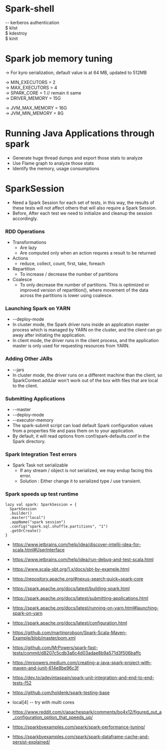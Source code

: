 # Spark-shell

 -- kerberos authentication  \
    $ klist \
    $ kdestroy \
    $ kinit

# Spark job memory tuning

-> For kyro serialization, default value is at 64 MB, updated to 512MB

-> MIN_EXECUTORS = 2 \
-> MAX_EXECUTORS = 4 \
-> SPARK_CORE = 1  // remain it same \
-> DRIVER_MEMORY = 15G

-> JVM_MAX_MEMORY = 16G \
-> JVM_MIN_MEMORY = 8G


# Running Java Applications through spark

  - Generate huge thread dumps and export those stats to analyze
  - Use Flame graph to analyze those stats
  - Identify the memory, usage consumptions


# SparkSession
 
  - Need a Spark Session for each set of tests, in this way, the results of these tests will not affect others that will also require a Spark Session.
  - Before, After each test we need to initialize and cleanup the session accordingly.

### RDD Operations
  - Transformations
    - Are lazy
    - Are computed only when an action requres a result to be returned
  - Actions
    - reduce, collect, count, first, take, foreach
  - Repartition 
    - To increase / decrease the number of partitions
  - Coalesce
    - To only decrease the number of partitions. This is optimized or improved version of repartition(), where movement of the data across the partitions is lower using coalesce.
  
### Launching Spark on YARN

  - --deploy-mode
  - In cluster mode, the Spark driver runs inside an application master process which is managed by YARN on the cluster, and the client can go away after initiating the application.
  - In client mode, the driver runs in the client process, and the application master is only used for requesting resources from YARN.

### Adding Other JARs
  - --jars
  - In cluster mode, the driver runs on a different machine than the client, so SparkContext.addJar won't work out of the box with files that are local to the client.


### Submitting Applications
  - --master
  - --deploy-mode
  - --executor-memory
  - The spark-submit script can load default Spark configuration values from a properties file and pass them on to your application. 
  - By default, it will read options from conf/spark-defaults.conf in the Spark directory.

### Spark Integration Test errors
  - Spark Task not serializable
    - If any stream / object is not serialized, we may endup facing this error.
    - Solution : Either change it to serialized type / use transient.

### Spark speeds up test runtime
    lazy val spark: SparkSession = {
      SparkSession
      .builder()
      .master("local")
      .appName("spark session")
      .config("spark.sql.shuffle.partitions", "1")
      .getOrCreate()
    }

 - https://www.jetbrains.com/help/idea/discover-intellij-idea-for-scala.html#UserInterface
 - https://www.jetbrains.com/help/idea/run-debug-and-test-scala.html

 - https://www.scala-sbt.org/1.x/docs/sbt-by-example.html
 - https://repository.apache.org/#nexus-search;quick~spark-core
 
 - https://spark.apache.org/docs/latest/building-spark.html
 - https://spark.apache.org/docs/latest/submitting-applications.html
 - https://spark.apache.org/docs/latest/running-on-yarn.html#launching-spark-on-yarn 
 - https://spark.apache.org/docs/latest/configuration.html

 - https://github.com/martinprobson/Spark-Scala-Maven-Example/blob/master/pom.xml
 - https://github.com/MrPowers/spark-fast-tests/commit/d8207c5cdb3a6c4d03adae8b9a571d3f506baffc
 - https://mrpowers.medium.com/creating-a-java-spark-project-with-maven-and-junit-614e8be96c3f

 - https://dev.to/adevintaspain/spark-unit-integration-and-end-to-end-tests-f52
 - https://github.com/holdenk/spark-testing-base
 - local[4] -- try with multi cores
 - https://www.reddit.com/r/apachespark/comments/bo4x12/figured_out_a_configuration_option_that_speeds_up/
 - https://sparkbyexamples.com/spark/spark-performance-tuning/
 - https://sparkbyexamples.com/spark/spark-dataframe-cache-and-persist-explained/